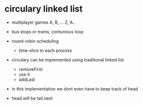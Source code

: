 # circulary linked list

- multiplayer games A, B, ... Z, A..
- bus stops or trams, contunious loop


- round-robin scheduling
  - time-slice to each process


- circulary can be implemented using traditional linked list
  - removeFirst
  - use it
  - addLast


- in this implementation we dont even have to keep track of head
- head will be tail.next
